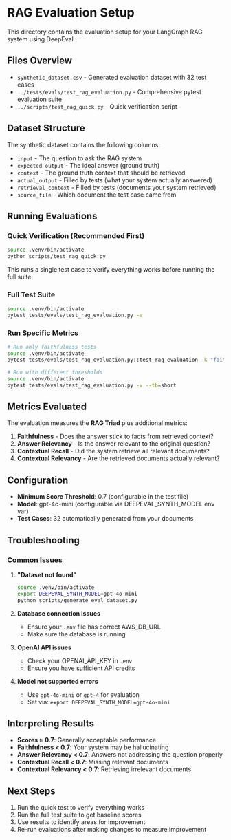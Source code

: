 # RAG Evaluation Setup

This directory contains the evaluation setup for your LangGraph RAG system using DeepEval.

## Files Overview

- `synthetic_dataset.csv` - Generated evaluation dataset with 32 test cases
- `../tests/evals/test_rag_evaluation.py` - Comprehensive pytest evaluation suite
- `../scripts/test_rag_quick.py` - Quick verification script

## Dataset Structure

The synthetic dataset contains the following columns:
- `input` - The question to ask the RAG system
- `expected_output` - The ideal answer (ground truth)
- `context` - The ground truth context that should be retrieved
- `actual_output` - Filled by tests (what your system actually answered)
- `retrieval_context` - Filled by tests (documents your system retrieved)
- `source_file` - Which document the test case came from

## Running Evaluations

### Quick Verification (Recommended First)
```bash
source .venv/bin/activate
python scripts/test_rag_quick.py
```

This runs a single test case to verify everything works before running the full suite.

### Full Test Suite
```bash
source .venv/bin/activate
pytest tests/evals/test_rag_evaluation.py -v
```

### Run Specific Metrics
```bash
# Run only faithfulness tests
source .venv/bin/activate
pytest tests/evals/test_rag_evaluation.py::test_rag_evaluation -k "faithfulness" -v

# Run with different thresholds
source .venv/bin/activate
pytest tests/evals/test_rag_evaluation.py -v --tb=short
```

## Metrics Evaluated

The evaluation measures the **RAG Triad** plus additional metrics:

1. **Faithfulness** - Does the answer stick to facts from retrieved context?
2. **Answer Relevancy** - Is the answer relevant to the original question?
3. **Contextual Recall** - Did the system retrieve all relevant documents?
4. **Contextual Relevancy** - Are the retrieved documents actually relevant?

## Configuration

- **Minimum Score Threshold**: 0.7 (configurable in the test file)
- **Model**: gpt-4o-mini (configurable via DEEPEVAL_SYNTH_MODEL env var)
- **Test Cases**: 32 automatically generated from your documents

## Troubleshooting

### Common Issues

1. **"Dataset not found"**
   ```bash
   source .venv/bin/activate
   export DEEPEVAL_SYNTH_MODEL=gpt-4o-mini
   python scripts/generate_eval_dataset.py
   ```

2. **Database connection issues**
   - Ensure your `.env` file has correct AWS_DB_URL
   - Make sure the database is running

3. **OpenAI API issues**
   - Check your OPENAI_API_KEY in `.env`
   - Ensure you have sufficient API credits

4. **Model not supported errors**
   - Use `gpt-4o-mini` or `gpt-4` for evaluation
   - Set via: `export DEEPEVAL_SYNTH_MODEL=gpt-4o-mini`

## Interpreting Results

- **Scores ≥ 0.7**: Generally acceptable performance
- **Faithfulness < 0.7**: Your system may be hallucinating
- **Answer Relevancy < 0.7**: Answers not addressing the question properly
- **Contextual Recall < 0.7**: Missing relevant documents
- **Contextual Relevancy < 0.7**: Retrieving irrelevant documents

## Next Steps

1. Run the quick test to verify everything works
2. Run the full test suite to get baseline scores
3. Use results to identify areas for improvement
4. Re-run evaluations after making changes to measure improvement
